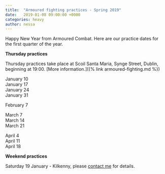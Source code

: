 ```yaml
---
title:  "Armoured fighting practices - Spring 2019"
date:   2019-01-08 09:00:00 +0000
categories: heavy
author: nessa
---
```

Happy New Year from Armoured Combat. Here are our practice dates for the first quarter of the year. 

**Thursday practices**

Thursday practices take place at Scoil Santa Maria, Synge Street, Dublin, beginning at 19:00. [More information.]({% link armoured-fighting.md %})

January 10  
January 17  
January 24  
January 31

February 7

March 7  
March 14  
March 21

April 4  
April 11  
April 18

**Weekend practices**

Saturday 19 January - Kilkenny, please [contact me](mailto:knightmarshal@duninmara.org) for details.